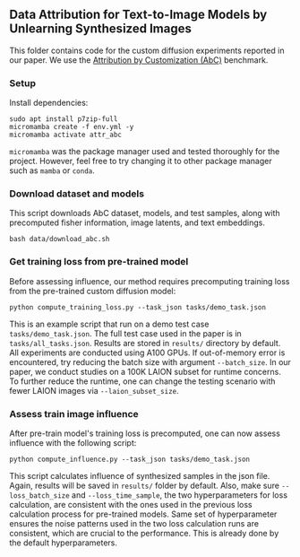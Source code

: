 ## Data Attribution for Text-to-Image Models by Unlearning Synthesized Images

This folder contains code for the custom diffusion experiments reported in our paper. We use the [Attribution by Customization (AbC)](https://github.com/peterwang512/GenDataAttribution) benchmark.

### Setup
Install dependencies:
```
sudo apt install p7zip-full
micromamba create -f env.yml -y
micromamba activate attr_abc
```
`micromamba` was the package manager used and tested thoroughly for the project. However, feel free to try changing it to other package manager such as `mamba` or `conda`.

### Download dataset and models
This script downloads AbC dataset, models, and test samples, along with precomputed fisher information, image latents, and text embeddings.
```
bash data/download_abc.sh
```

### Get training loss from pre-trained model
Before assessing influence, our method requires precomputing training loss from the pre-trained custom diffusion model:
```
python compute_training_loss.py --task_json tasks/demo_task.json
```
This is an example script that run on a demo test case `tasks/demo_task.json`. The full test case used in the paper is in `tasks/all_tasks.json`. Results are stored in `results/` directory by default. All experiments are conducted using A100 GPUs. If out-of-memory error is encountered, try reducing the batch size with argument `--batch_size`. In our paper, we conduct studies on a 100K LAION subset for runtime concerns. To further reduce the runtime, one can change the testing scenario with fewer LAION images via `--laion_subset_size`.

### Assess train image influence
After pre-train model's training loss is precomputed, one can now assess influence with the following script:
```
python compute_influence.py --task_json tasks/demo_task.json
```
This script calculates influence of synthesized samples in the json file. Again, results will be saved in `results/` folder by default. Also, make sure `--loss_batch_size` and `--loss_time_sample`, the two hyperparameters for loss calculation, are consistent with the ones used in the previous loss calculation process for pre-trained models. Same set of hyperparameter ensures the noise patterns used in the two loss calculation runs are consistent, which are crucial to the performance. This is already done by the default hyperparameters.
